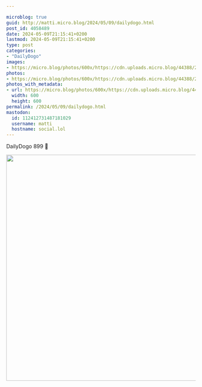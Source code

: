 ```yaml
---

microblog: true
guid: http://matti.micro.blog/2024/05/09/dailydogo.html
post_id: 4058489
date: 2024-05-09T21:15:41+0200
lastmod: 2024-05-09T21:15:41+0200
type: post
categories:
- "DailyDogo"
images:
- https://micro.blog/photos/600x/https://cdn.uploads.micro.blog/44388/2024/926e7ca8aa75460cac298c599a43f5cb.jpg
photos:
- https://micro.blog/photos/600x/https://cdn.uploads.micro.blog/44388/2024/926e7ca8aa75460cac298c599a43f5cb.jpg
photos_with_metadata:
- url: https://micro.blog/photos/600x/https://cdn.uploads.micro.blog/44388/2024/926e7ca8aa75460cac298c599a43f5cb.jpg
  width: 600
  height: 600
permalink: /2024/05/09/dailydogo.html
mastodon:
  id: 112412731487181029
  username: matti
  hostname: social.lol
---
```

DailyDogo 899 🐶

<img src="/media/uploads/2024/926e7ca8aa75460cac298c599a43f5cb.jpg" width="600" height="600" alt="" />
